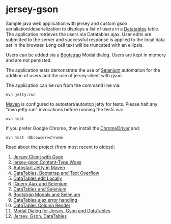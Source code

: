 jersey-gson
===========

Sample java web application with jersey and custom gson serialiation/deserialization
to displays a list of users in a [Datatables](http://datatables.net/) table.
The application retrieves the users via Datatables ajax.
User edits are submitted to the server and successful response is applied to the local data set in the browser.
Long cell text will be truncated with an ellipsis.

Users can be added via a [Bootstrap](http://getbootstrap.com/) Modal dialog. Users are kept in memory and are not persisted.

The application tests demonstrate the use of [Selenium](http://www.seleniumhq.org/) automation for the addition of users
and the use of jersey-client with gson.

The application can be run from the command line via:

```
mvn jetty:run
```

[Maven](https://maven.apache.org/) is configured to autostart/autostop jetty
for tests. Please halt any "mvn jetty:run" invocations before
running the tests via:

```
mvn test
```

If you prefer Google Chrome, then install the [ChromeDriver](https://code.google.com/p/selenium/wiki/ChromeDriver) and:

```
mvn test -Dbrowser=chrome
```

Read about the project (from most recent to oldest):

1. [Jersey Client with Gson](https://ideoplex.com/2015/11/01/jersey-client-with-gson/)
1. [jersey-gson Content-Type Woes](https://ideoplex.com/2015/10/31/jersey-gson-content-type-woes/)
1. [Autostart Jetty in Maven](https://ideoplex.com/2015/10/25/autostart-jetty-in-maven/)
1. [DataTables, Bootstrap and Text Overflow](https://ideoplex.com/2015/08/16/datatables-bootstrap-and-text-overflow/)
1. [DataTables edit Locally](https://ideoplex.com/2015/07/12/datatables-edit-locally/)
1. [jQuery Ajax and Selenium](https://ideoplex.com/2015/06/21/jquery-ajax-and-selenium/)
1. [DataTables and Selenium](https://ideoplex.com/2015/06/14/datatables-and-selenium/)
1. [Bootstrap Modals and Selenium](https://ideoplex.com/2015/06/07/bootstrap-modals-and-selenium/)
1. [DataTables ajax error handling](https://ideoplex.com/2014/11/16/datatables-ajax-error-handling/)
1. [DataTables Column Render](https://ideoplex.com/2014/10/23/datatables-column-render/)
1. [Modal Dialog for Jersey, Gson and DataTables](https://ideoplex.com/2014/10/12/modal-dialog-for-jersey-gson-and-datatables/)
1. [Jersey, Gson, DataTables](https://ideoplex.com/2014/10/04/jersey-gson-and-datatables/)
